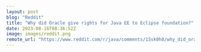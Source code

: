 ```yaml
---
layout: post
blog: "Reddit"
title: "Why did Oracle give rights for Java EE to Eclipse foundation?"
date: 2023-08-16T08:36:52Z
image: images/reddit.png
remote_url: "https://www.reddit.com/r/java/comments/15sk0h8/why_did_oracle_give_rights_for_java_ee_to_eclipse/"
---
```

